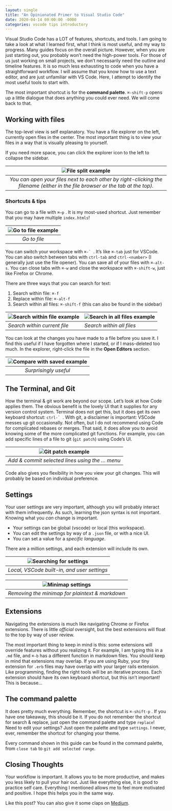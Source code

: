 ```yaml
---
layout: single
title: "An Opinionated Primer to Visual Studio Code"
date: 2020-04-14 09:00:00 -0000
categories: vscode tips introductory
---
```


Visual Studio Code has a LOT of features, shortcuts, and tools. I am going to take a look at what I learned first, what I think is most useful, and my way to progress. Many guides focus on the overall picture. However, when you are just starting out, you probably won’t need the high-power tools. For those of us just working on small projects, we don’t necessarily need the outline and timeline features. It is so much less exhausting to code when you have a straightforward workflow. I will assume that you know how to use a text editor, and are just unfamiliar with VS Code. Here, I attempt to identify the most useful tools to start with.

The most important shortcut is for the __command palette__. `⌘-shift-p` opens up a little dialogue that does anything you could ever need. We will come back to that.

## Working with files
The top-level view is self explanatory. You have a file explorer on the left, currently open files in the center. The most important thing is to view your files in a way that is visually pleasing to yourself.

If you need more space, you can click the explorer icon to the left to collapse the sidebar.

| ![File split example](/assets/images/blogs/file_split.png "File split") |
|:--:|
| *You can open your files next to each other by right-clicking the filename (either in the file browser or the tab at the top).* |

### Shortcuts & tips
You can go to a file with `⌘—p` . It is my most-used shortcut. Just remember that you may have multiple `index.htmls`!

| ![Go to file example](/assets/images/blogs/go_to_file.png "Go to file") |
|:--:|
| *Go to file* |

You can switch your workspace with ``⌘-` ``. It’s like `⌘-tab` just for VSCode. You can also switch between tabs with `ctrl-tab` and `ctrl-<number>` (I generally just use the file opener). You can save all of your files with `⌘-alt-s`. You can close tabs with `⌘-w` and close the workspace with `⌘-shift-w`, just like Firefox or Chrome.

There are three ways that you can search for text:
1. Search within file: `⌘-f`
2. Replace within file: `⌘-alt-f`
3. Search within all files: `⌘-shift-f` (this can also be found in the sidebar)

| ![Search within file example](/assets/images/blogs/search_within_file.png "Search within file") | ![Search in all files example](/assets/images/blogs/search_all_files.png "Search in all files") |
|:---|:---|
|*Search within current file*|*Search within all files*|

You can look at the changes you have made to a file before you save it. I find this useful if I have forgotten where I started, or if I mass-deleted too much. In the explorer, right-click the file in the **Open Editors** section.

| ![Compare with saved example](/assets/images/blogs/compare_saved.png "Compare with saved") |
|:--:|
| *Surprisingly useful* |

## The Terminal, and Git

How the terminal & git work are beyond our scope. Let’s look at how Code applies them. The obvious benefit is the lovely UI that it supplies for any version control system. Terminal does not get this, but it does get its own keyboard shortcut: ``ctrl-` ``.
With git, a disclaimer is important: VSCode messes up git occasionally. Not often, but I do not recommend using Code for complicated rebases or merges. That said, it does allow you to avoid knowing some of the more complicated git functions. For example, you can add specific lines of a file to git (`git patch`) using Code’s UI.

| ![Git patch example](/assets/images/blogs/patch_vscode.png "Substitute for git patch") |
|:--:|
| *Add & commit selected lines using the … menu* |

Code also gives you flexibility in how you view your git changes. This will probably be based on individual preference.

## Settings
Your user settings are very important, although you will probably interact with them infrequently. As such, learning the json syntax is not important. Knowing what you _can_ change is important.

- Your settings can be global (vscode) or local (this workspace).
- You can edit the settings by way of a `.json` file, or with a nice UI.
- You can set a value for a _specific language_.

There are a million settings, and each extension will include its own.

| ![Searching for settings](/assets/images/blogs/settings_vscode.png "Settings as shown in the command palette") |
|:--:|
| *Local, VSCode built-in, and user settings* |

| ![Minimap settings](/assets/images/blogs/minimap_settings.png "Minimap settings") |
|:--:|
| *Removing the minimap for plaintext & markdown* |

## Extensions
Navigating the extensions is much like navigating Chrome or Firefox extensions. There is little _official_ oversight, but the best extensions will float to the top by way of user review.

The most important thing to keep in mind is this: some extensions will override features without you realizing it. For example, I am typing this in a `.md` file, and `⌘-b` has a different function in markdown files. You should keep in mind that extensions may overlap. If you are using Ruby, your tiny extension for `.erb` files may have overlap with your larger rails extension. Like programming, finding the right tools will be an iterative process.
Each extension should have its own keyboard shortcut, but this isn’t important! This is because…

## The command palette
It does pretty much everything. Remember, the shortcut is `⌘-shift-p` . If you have one takeaway, this should be it. If you do not remember the shortcut for search & replace, just open the command palette and type `replace`! Need to edit your settings? Just open the palette and type `settings`. I never, ever, remember the shortcut for changing your theme.

Every command shown in this guide can be found in the command palette, from `close tab` to `git add selected range`.

## Closing Thoughts
Your workflow is important. It allows you to be more productive, and makes you less likely to pull your hair out. Just like everything else, it is good to practice self care. Everything I mentioned allows me to feel more motivated and positive. I hope this helps you in the same way.

Like this post? You can also give it some claps on [Medium](https://medium.com/@eking_30347/an-opinionated-primer-to-visual-studio-code-276dac578ed4).